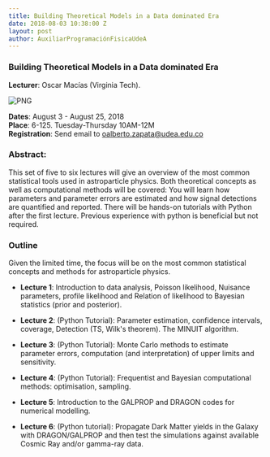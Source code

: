 ```yaml
---
title: Building Theoretical Models in a Data dominated Era
date: 2018-08-03 10:38:00 Z
layout: post
author: AuxiliarProgramaciónFisicaUdeA
---
```


### Building Theoretical Models in a Data dominated Era
__Lecturer__: Oscar Macías (Virginia Tech).

![PNG](../../../../../images/others/om.png)


<!-- more -->

__Dates__: August 3 - August 25, 2018<br/>
__Place__: 6-125. Tuesday-Thursday 10AM-12M<br/>
__Registration__: Send email to <oalberto.zapata@udea.edu.co>

### Abstract:

This set of five to six lectures will give an overview of the most common statistical tools
used in astroparticle physics. Both theoretical concepts as well as computational methods
will be covered: You will learn how parameters and parameter errors are estimated and how
signal detections are quantified and reported.
There will be hands-on tutorials with Python after the first lecture. Previous experience with
python is beneficial but not required.

### Outline

Given the limited time, the focus will be on the most common statistical concepts and
methods for astroparticle physics.

* __Lecture 1__: Introduction to data analysis, Poisson likelihood, Nuisance parameters,
profile likelihood and Relation of likelihood to Bayesian statistics (prior and posterior).

* __Lecture 2__: (Python Tutorial): Parameter estimation, confidence intervals, coverage,
Detection (TS, Wilk's theorem). The MINUIT algorithm.

* __Lecture 3__: (Python Tutorial): Monte Carlo methods to estimate parameter errors,
computation (and interpretation) of upper limits and sensitivity.

* __Lecture 4__: (Python Tutorial): Frequentist and Bayesian computational methods:
optimisation, sampling.

* __Lecture 5__: Introduction to the GALPROP and DRAGON codes for numerical modelling.

* __Lecture 6__: (Python tutorial): Propagate Dark Matter yields in the Galaxy with
DRAGON/GALPROP and then test the simulations against available Cosmic Ray and/or
gamma-ray data.

